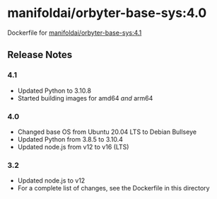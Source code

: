 # manifoldai/orbyter-base-sys:4.0

Dockerfile for [manifoldai/orbyter-base-sys:4.1](https://hub.docker.com/r/manifoldai/orbyter-base-sys)

## Release Notes

### 4.1

- Updated Python to 3.10.8
- Started building images for amd64 _and_ arm64

### 4.0

- Changed base OS from Ubuntu 20.04 LTS to Debian Bullseye
- Updated Python from 3.8.5 to 3.10.4
- Updated node.js from v12 to v16 (LTS)

### 3.2

- Updated node.js to v12
- For a complete list of changes, see the Dockerfile in this directory
